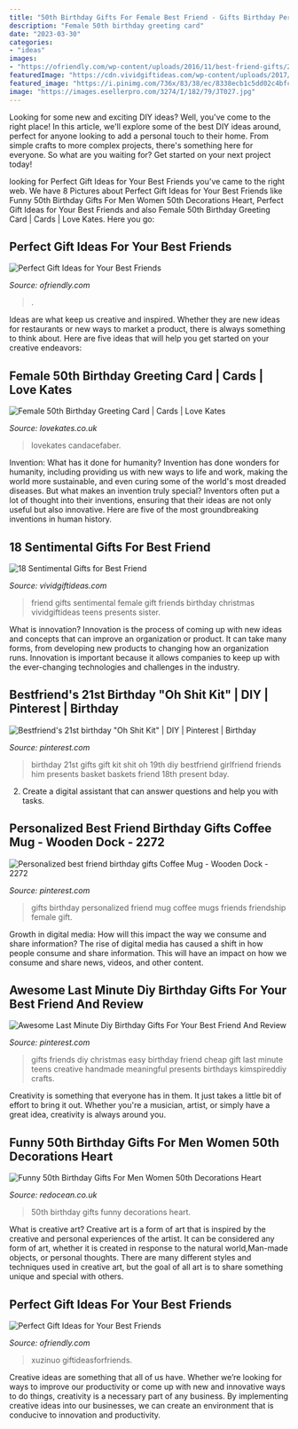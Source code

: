 ```yaml
---
title: "50th Birthday Gifts For Female Best Friend - Gifts Birthday Personalized Friend Mug Coffee Mugs Friends Friendship Female Gift"
description: "Female 50th birthday greeting card"
date: "2023-03-30"
categories:
- "ideas"
images:
- "https://ofriendly.com/wp-content/uploads/2016/11/best-friend-gifts/2-best-friend-gifts.jpg"
featuredImage: "https://cdn.vividgiftideas.com/wp-content/uploads/2017/05/sentimental-best-friend-gifts.jpg"
featured_image: "https://i.pinimg.com/736x/83/38/ec/8338ecb1c5dd02c4bfc658dcce7f532b.jpg"
image: "https://images.esellerpro.com/3274/I/182/79/JT027.jpg"
---
```



Looking for some new and exciting DIY ideas? Well, you've come to the right place! In this article, we'll explore some of the best DIY ideas around, perfect for anyone looking to add a personal touch to their home. From simple crafts to more complex projects, there's something here for everyone. So what are you waiting for? Get started on your next project today!

	

		
looking for Perfect Gift Ideas for Your Best Friends you've came to the right web. We have 8 Pictures about Perfect Gift Ideas for Your Best Friends like Funny 50th Birthday Gifts For Men Women 50th Decorations Heart, Perfect Gift Ideas for Your Best Friends and also Female 50th Birthday Greeting Card | Cards | Love Kates. Here you go:
		
    
## Perfect Gift Ideas For Your Best Friends

<img loading=lazy src="https://ofriendly.com/wp-content/uploads/2016/11/best-friend-gifts/2-best-friend-gifts.jpg" onerror="this.onerror=null;this.src='https://tse4.mm.bing.net/th?id=OIP.YVOyGZDiMqIL4qvLNlF-ngHaJ6&amp;pid=15.1';" alt="Perfect Gift Ideas for Your Best Friends">

_Source: ofriendly.com_

>. 

	

Ideas are what keep us creative and inspired. Whether they are new ideas for restaurants or new ways to market a product, there is always something to think about. Here are five ideas that will help you get started on your creative endeavors: 

    
## Female 50th Birthday Greeting Card | Cards | Love Kates

<img loading=lazy src="https://images.esellerpro.com/3274/I/182/79/JT027.jpg" onerror="this.onerror=null;this.src='https://tse3.mm.bing.net/th?id=OIP.3tF9wFLVwfcAu1AlBvDp_AHaKh&amp;pid=15.1';" alt="Female 50th Birthday Greeting Card | Cards | Love Kates">

_Source: lovekates.co.uk_

>lovekates candacefaber. 

	

Invention: What has it done for humanity?
Invention has done wonders for humanity, including providing us with new ways to life and work, making the world more sustainable, and even curing some of the world's most dreaded diseases. But what makes an invention truly special? Inventors often put a lot of thought into their inventions, ensuring that their ideas are not only useful but also innovative. Here are five of the most groundbreaking inventions in human history.

    
## 18 Sentimental Gifts For Best Friend

<img loading=lazy src="https://cdn.vividgiftideas.com/wp-content/uploads/2017/05/sentimental-best-friend-gifts.jpg" onerror="this.onerror=null;this.src='https://tse4.mm.bing.net/th?id=OIP.6uhJwMU40LDle_Sc4Q4tXwHaMI&amp;pid=15.1';" alt="18 Sentimental Gifts for Best Friend">

_Source: vividgiftideas.com_

>friend gifts sentimental female gift friends birthday christmas vividgiftideas teens presents sister. 

	

What is innovation?
Innovation is the process of coming up with new ideas and concepts that can improve an organization or product. It can take many forms, from developing new products to changing how an organization runs. Innovation is important because it allows companies to keep up with the ever-changing technologies and challenges in the industry.

    
## Bestfriend&#039;s 21st Birthday &quot;Oh Shit Kit&quot; | DIY | Pinterest | Birthday

<img loading=lazy src="https://i.pinimg.com/736x/98/47/0b/98470bb0c0d4b4986914b15431053606--oh-shit-kit-st-birthday-diy-st-birthday-gifts.jpg?b=t" onerror="this.onerror=null;this.src='https://tse1.mm.bing.net/th?id=OIP.z-DOcIwN_oiy7dfks_c31gHaJ3&amp;pid=15.1';" alt="Bestfriend&#039;s 21st birthday &quot;Oh Shit Kit&quot; | DIY | Pinterest | Birthday">

_Source: pinterest.com_

>birthday 21st gifts gift kit shit oh 19th diy bestfriend girlfriend friends him presents basket baskets friend 18th present bday. 

	

2. Create a digital assistant that can answer questions and help you with tasks.

    
## Personalized Best Friend Birthday Gifts Coffee Mug - Wooden Dock - 2272

<img loading=lazy src="https://i.pinimg.com/736x/83/38/ec/8338ecb1c5dd02c4bfc658dcce7f532b.jpg" onerror="this.onerror=null;this.src='https://tse2.mm.bing.net/th?id=OIP.jvVV4nIwwNg-ns1M7l_qDwHaHa&amp;pid=15.1';" alt="Personalized best friend birthday gifts Coffee Mug - Wooden Dock - 2272">

_Source: pinterest.com_

>gifts birthday personalized friend mug coffee mugs friends friendship female gift. 

	

Growth in digital media: How will this impact the way we consume and share information?
The rise of digital media has caused a shift in how people consume and share information. This will have an impact on how we consume and share news, videos, and other content.

    
## Awesome Last Minute Diy Birthday Gifts For Your Best Friend And Review

<img loading=lazy src="https://i.pinimg.com/736x/f8/73/a5/f873a5ff615a5cfb0f9d21af514ec17b.jpg" onerror="this.onerror=null;this.src='https://tse4.mm.bing.net/th?id=OIP.OMTayrTiYJqNIaBdmVXnegHaPG&amp;pid=15.1';" alt="Awesome Last Minute Diy Birthday Gifts For Your Best Friend And Review">

_Source: pinterest.com_

>gifts friends diy christmas easy birthday friend cheap gift last minute teens creative handmade meaningful presents birthdays kimspireddiy crafts. 

	

Creativity is something that everyone has in them. It just takes a little bit of effort to bring it out. Whether you're a musician, artist, or simply have a great idea, creativity is always around you.

    
## Funny 50th Birthday Gifts For Men Women 50th Decorations Heart

<img loading=lazy src="https://www.redocean.co.uk/image/cache/products/13611/image07_2000-1500x1500.jpg" onerror="this.onerror=null;this.src='https://tse2.mm.bing.net/th?id=OIP.5UuNhpLijem_Sg5Nw8aD_wHaHa&amp;pid=15.1';" alt="Funny 50th Birthday Gifts For Men Women 50th Decorations Heart">

_Source: redocean.co.uk_

>50th birthday gifts funny decorations heart. 

	

What is creative art?
Creative art is a form of art that is inspired by the creative and personal experiences of the artist. It can be considered any form of art, whether it is created in response to the natural world,Man-made objects, or personal thoughts. There are many different styles and techniques used in creative art, but the goal of all art is to share something unique and special with others.

    
## Perfect Gift Ideas For Your Best Friends

<img loading=lazy src="https://ofriendly.com/wp-content/uploads/2016/11/best-friend-gifts/21-best-friend-gifts.jpg" onerror="this.onerror=null;this.src='https://tse1.mm.bing.net/th?id=OIP.31ri6o0Fb8L2ainSQHxclAHaHa&amp;pid=15.1';" alt="Perfect Gift Ideas for Your Best Friends">

_Source: ofriendly.com_

>xuzinuo giftideasforfriends. 

	

Creative ideas are something that all of us have. Whether we’re looking for ways to improve our productivity or come up with new and innovative ways to do things, creativity is a necessary part of any business. By implementing creative ideas into our businesses, we can create an environment that is conducive to innovation and productivity.

